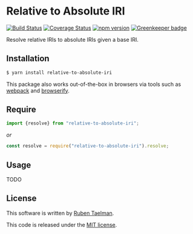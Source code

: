 # Relative to Absolute IRI

[![Build Status](https://travis-ci.org/rubensworks/relative-to-absolute-iri.js.svg?branch=master)](https://travis-ci.org/rubensworks/relative-to-absolute-iri.js)
[![Coverage Status](https://coveralls.io/repos/github/rubensworks/relative-to-absolute-iri.js/badge.svg?branch=master)](https://coveralls.io/github/rubensworks/relative-to-absolute-iri.js?branch=master)
[![npm version](https://badge.fury.io/js/relative-to-absolute-iri.svg)](https://www.npmjs.com/package/relative-to-absolute-iri) [![Greenkeeper badge](https://badges.greenkeeper.io/rubensworks/relative-to-absolute-iri.js.svg)](https://greenkeeper.io/)

Resolve relative IRIs to absolute IRIs given a base IRI.

## Installation

```bash
$ yarn install relative-to-absolute-iri
```

This package also works out-of-the-box in browsers via tools such as [webpack](https://webpack.js.org/) and [browserify](http://browserify.org/).

## Require

```javascript
import {resolve} from "relative-to-absolute-iri";
```

_or_

```javascript
const resolve = require("relative-to-absolute-iri").resolve;
```

## Usage

TODO

## License
This software is written by [Ruben Taelman](http://rubensworks.net/).

This code is released under the [MIT license](http://opensource.org/licenses/MIT).
